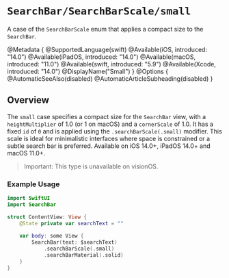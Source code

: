 # ``SearchBar/SearchBarScale/small``

A case of the `SearchBarScale` enum that applies a compact size to the `SearchBar`.

@Metadata {
    @SupportedLanguage(swift)
    @Available(iOS, introduced: "14.0")
    @Available(iPadOS, introduced: "14.0")
    @Available(macOS, introduced: "11.0")
    @Available(swift, introduced: "5.9")
    @Available(Xcode, introduced: "14.0")
    @DisplayName("Small")
}
@Options {
    @AutomaticSeeAlso(disabled)
    @AutomaticArticleSubheading(disabled)
}

## Overview

The `small` case specifies a compact size for the `SearchBar` view, with a `heightMultiplier` of 1.0 (or 1 on macOS) and a `cornerScale` of 1.0. It has a fixed `id` of `0` and is applied using the `.searchBarScale(.small)` modifier. This scale is ideal for minimalistic interfaces where space is constrained or a subtle search bar is preferred. Available on iOS 14.0+, iPadOS 14.0+ and macOS 11.0+.

> Important: This type is unavailable on visionOS.

### Example Usage
```swift
import SwiftUI
import SearchBar

struct ContentView: View {
    @State private var searchText = ""
    
    var body: some View {
        SearchBar(text: $searchText)
            .searchBarScale(.small)
            .searchBarMaterial(.solid)
    }
}
```
